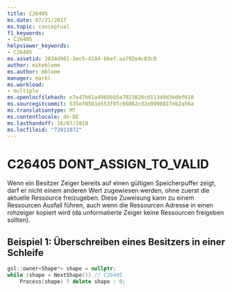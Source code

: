 ```yaml
---
title: C26405
ms.date: 07/21/2017
ms.topic: conceptual
f1_keywords:
- C26405
helpviewer_keywords:
- C26405
ms.assetid: 2034d961-3ec5-4184-bbef-aa792e4c03c0
author: mikeblome
ms.author: mblome
manager: markl
ms.workload:
- multiple
ms.openlocfilehash: e7e47b61a4968bb5e7923820c011349d3e0bf010
ms.sourcegitcommit: 535ef05b1e553f0fc66082cd2e0998817eb2a56a
ms.translationtype: MT
ms.contentlocale: de-DE
ms.lasthandoff: 10/07/2019
ms.locfileid: "72011872"
---
```

# <a name="c26405--dont_assign_to_valid"></a>C26405 DONT_ASSIGN_TO_VALID
Wenn ein Besitzer Zeiger bereits auf einen gültigen Speicherpuffer zeigt, darf er nicht einem anderen Wert zugewiesen werden, ohne zuerst die aktuelle Ressource freizugeben. Diese Zuweisung kann zu einem Ressourcen Ausfall führen, auch wenn die Ressourcen Adresse in einen rohzeiger kopiert wird (da unformatierte Zeiger keine Ressourcen freigeben sollten).

## <a name="example-1-overwriting-an-owner-in-a-loop"></a>Beispiel 1: Überschreiben eines Besitzers in einer Schleife

```cpp
gsl::owner<Shape*> shape = nullptr;
while (shape = NextShape()) // C26405
    Process(shape) ? delete shape : 0;
```
